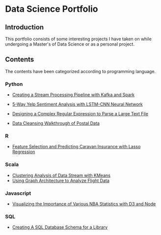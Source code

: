 # Data Science Portfolio

## Introduction
This portfolio consists of some interesting projects I have taken on while undergoing a Master's of Data Science or as a personal project.

## Contents
The contents have been categorized according to programming language.

### Python
- [Creating a Stream Processing Pipeline with Kafka and Spark](https://github.com/ikosakwe/data-science-portfolio/tree/master/Fire_Stream_Processing_Pipeline_Python)

- [5-Way Yelp Sentiment Analysis with LSTM-CNN Neural Network](https://github.com/ikosakwe/data-science-portfolio/tree/master/Yelp_Sentiment_Analysis_With_Deep_Learning)

- [Designing a Complex Regular Expression to Parse a Large Text File](https://github.com/ikosakwe/data-science-portfolio/tree/master/Parsing_JobPostings)

- [Data Cleansing Walkthrough of Postal Data](https://github.com/ikosakwe/data-science-portfolio/tree/master/Cleaning_Postal_Data_Python)

### R
- [Feature Selection and Predicting Caravan Insurance with Lasso Regression](https://github.com/ikosakwe/data-science-portfolio/tree/master/Insurance_Prediction_Lasso_Regression_R)

### Scala
- [Clustering Analysis of Data Stream with KMeans](https://github.com/ikosakwe/data-science-portfolio/tree/master/Stream_Kmeans_Scala)
- [Using Graph Architecture to Analyze Flight Data](https://github.com/ikosakwe/data-science-portfolio/tree/master/Analyzing_Flight_Data_Scala)

### Javascript
- [Visualizing the Importance of Various NBA Statistics with D3 and Node](https://github.com/ikosakwe/data-science-portfolio/tree/master/MVP_D3_Visualization_Javascript)

### SQL
- [Creating A SQL Database Schema for a Library](https://github.com/ikosakwe/data-science-portfolio/tree/master/Building_Library_SQL_Schema)
